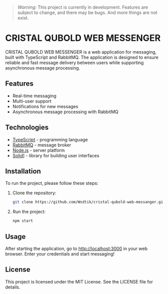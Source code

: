 
> *Warning:* This project is currently in development. Features are subject to change, and there may be bugs. And more things are not exist.

# CRISTAL QUBOLD WEB MESSENGER

CRISTAL QUBOLD WEB MESSENGER is a web application for messaging, built with TypeScript and RabbitMQ. The application is designed to ensure reliable and fast message delivery between users while supporting asynchronous message processing.

## Features
- Real-time messaging
- Multi-user support
- Notifications for new messages
- Asynchronous message processing with RabbitMQ

## Technologies
- [TypeScript](https://www.typescriptlang.org/) - programming language
- [RabbitMQ](https://www.rabbitmq.com/) - message broker
- [Node.js](https://nodejs.org/) - server platform
- [Solid]([https://www.solidjs.com)] - library for building user interfaces

## Installation
To run the project, please follow these steps:

1. Clone the repository:
   ```bash
   git clone https://github.com/Wsdtik/cristal-qubold-web-messanger.git
   ```
2. Run the project:
   ```bash
   npm start
   ```

## Usage
After starting the application, go to [http://localhost:3000](http://localhost:3000) in your web browser. Enter your credentials and start messaging!

## License
This project is licensed under the MIT License. See the LICENSE file for details.
